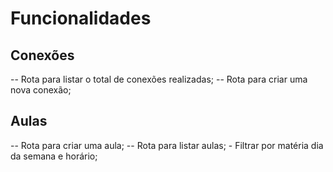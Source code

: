 # Funcionalidades

## Conexões

-- Rota para listar o total de conexões realizadas;
-- Rota para criar uma nova conexão;

## Aulas

-- Rota para criar uma aula;
-- Rota para listar aulas;
    - Filtrar por matéria dia da semana e horário;
